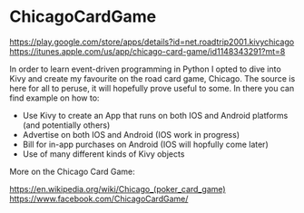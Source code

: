# ChicagoCardGame

https://play.google.com/store/apps/details?id=net.roadtrip2001.kivychicago
https://itunes.apple.com/us/app/chicago-card-game/id1148343291?mt=8

In order to learn event-driven programming in Python I opted to dive into Kivy and create my favourite on the road card game, Chicago. The source is here for all to peruse, it will hopefully prove useful to some. In there you can find example on how to:

 - Use Kivy to create an App that runs on both IOS and Android platforms (and potentially others)
 - Advertise on both IOS and Android (IOS work in progress)
 - Bill for in-app purchases on Android (IOS will hopfully come later)
 - Use of many different kinds of Kivy objects

More on the Chicago Card Game:

https://en.wikipedia.org/wiki/Chicago_(poker_card_game)
https://www.facebook.com/ChicagoCardGame/

